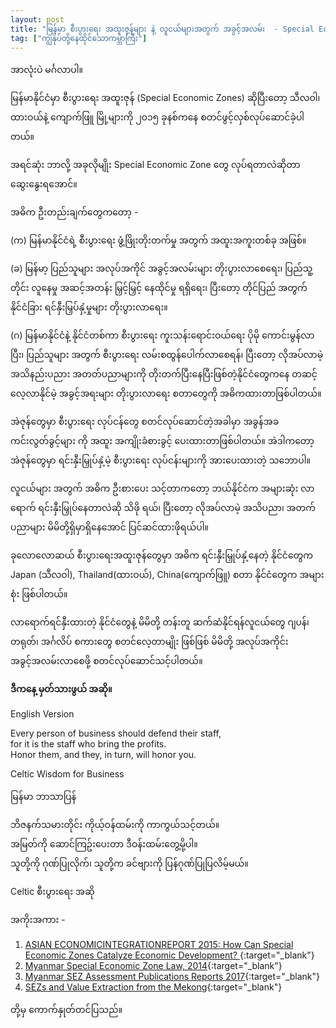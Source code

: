 ```yaml
---
layout: post
title: "မြန်မာ စီးပွားရေး အထူးဇုန်များ နဲ့ လူငယ်များအတွက် အခွင့်အလမ်း  - Special Economic Zones Vs Youth Employment"
tag: ["ကျွန်ုပ်တို့နေထိုင်သောကမ္ဘာကြီး"]
---
```


အာလုံးပဲ မင်္ဂလာပါ။

မြန်မာနိုင်ငံမှာ စီးပွားရေး အထူးဇုန် (Special Economic Zones) ဆိုပြီးတော့ သီလဝါ၊ ထားဝယ်နဲ့ ကျောက်ဖြူ မြို့များကို ၂၀၁၅ ခုနစ်ကနေ စတင်ဖွင့်လှစ်လုပ်ဆောင်ခဲ့ပါတယ်။

အရင်ဆုံး ဘာလို့ အခုလိုမျိုး Special Economic Zone တွေ လုပ်ရတာလဲဆိုတာ ဆွေးနွေးရအောင်။

အဓိက ဦးတည်းချက်တွေကတော့ - 

(က) မြန်မာနိုင်ငံရဲ့ စီးပွားရေး ဖွံ့ဖြိုးတိုးတက်မှု အတွက် အထူးအကူးတစ်ခု အဖြစ်။

(ခ) မြန်မာ့ ပြည်သူများ အလုပ်အကိုင် အခွင့်အလမ်းများ တိုးပွားလာစေရေး၊  ပြည်သူ့တိုင်း  လူနေမှု အဆင့်အတန်း မြှင့်မြှင့် နေထိုင်မှု ရရှိရေး၊  ပြီးတော့ တိုင်ပြည် အတွက် နိုင်ငံခြား ရင်နှီးမြှပ်နှံ့မှုများ တိုးပွားလာရေး။

<!-- more -->


(ဂ) မြန်မာနိုင်ငံနဲ့ နိုင်ငံတစ်ကာ စီးပွားရေး ကူးသန်းရောင်းဝယ်ရေး ပိုမို ကောင်းမွန်လာပြီး၊  ပြည်သူများ အတွက် စီးပွားရေး လမ်းစထွန်ပေါက်လာစေရန်၊ ပြီးတော့ လိုအပ်လာမဲ့ အသိနည်းပညား အတတ်ပညာများကို တိုးတက်ပြီးနေပြီးဖြစ်တဲ့နိုင်ငံတွေကနေ တဆင့် လေ့လာနိုင်မဲ့ အခွင့်အရးများ တိုးပွားလာရေး စတာတွေကို အဓိကထားတာဖြစ်ပါတယ်။
 
အဲဇုန်တွေမှာ  စီးပွားရေး လုပ်ငန်တွေ စတင်လုပ်ဆောင်တဲ့အခါမှာ အခွန်အခ ကင်းလွတ်ခွင့်များ ကို အထူး အကျိုးခံစားခွင့် ပေးထားတာဖြစ်ပါတယ်။  အဲဒါကတော့ အဲဇုန်တွေမှာ ရင်းနှီးမြှုပ်နှံ့မဲ့ စီးပွားရေး လုပ်ငန်းများကို အားပေးထားတဲ့ သဘောပါ။

လူငယ်များ အတွက် အဓိက ဦးစားပေး သင့်တာကတော့ ဘယ်နိုင်ငံက အများဆုံး လာရောက် ရင်းနှီးမြှုပ်နေတာလဲဆို သိဖို ရယ်၊ ပြီးတော့ လိုအပ်လာမဲ့ အသိပညာ၊ အတက်ပညာများ မိမိတို့ရှိမှာရှိနေအောင် ပြင်ဆင်ထားဖိုရယ်ပါ။
 
ခုလောလောဆယ် စီးပွားရေးအထူးဇုန်တွေမှာ အဓိက ရင်းနှီးမြှုပ်နှံ့နေတဲ့ နိုင်ငံတွေက Japan (သီလဝါ), Thailand(ထားဝယ်), China(ကျောက်ဖြူ) စတာ နိုင်ငံတွေက အများစုံး ဖြစ်ပါတယ်။ 

လာရောက်ရင်နှီးထားတဲ့ နိုင်ငံတွေနဲ့ မိမိတို့ တန်းတူ ဆက်ဆံနိုင်ရန်လူငယ်တွေ ဂျပန်၊ တရုတ်၊ အင်္ဂလိပ် စကားတွေ စတင်လေ့တာမျိုး ဖြစ်ဖြစ် မိမိတို့ အလုပ်အကိုင်း အခွင့်အလမ်းလာစေဖို့ စတင်လုပ်ဆောင်သင့်ပါတယ်။

**ဒီကနေ့ မှတ်သားဖွယ် အဆို။**

English Version

Every person of business should defend their staff,<br />
for it is the staff who bring the profits.<br />
Honor them, and they, in turn, will honor you.<br />

Celtic Wisdom for Business

မြန်မာ ဘာသာပြန်

ဘိဇနက်သမားတိုင်း ကိုယ့်ဝန်ထမ်းကို ကာကွယ်သင့်တယ်။<br />
အမြတ်ကို ဆောင်ကြဥ်းပေးတာ ဒီဝန်းထမ်းတွေ့မို့ပါ။<br />
သူတို့ကို ဂုဏ်ပြုလိုက်၊ သူတို့က ခင်ဗျားကို ပြန်ဂုဏ်ပြုပြလိမ့်မယ်။<br />

Celtic စီးပွားရေး အဆို

အကိုးအကား - 

1. [ASIAN ECONOMICINTEGRATIONREPORT 2015: How Can Special Economic Zones Catalyze Economic Development? ](https://drive.google.com/open?id=16KinaVlp6XGEjZsGhtljYeTSAoWlRYws){:target="_blank"}
2. [Myanmar Special Economic Zone Law, 2014](https://drive.google.com/open?id=1pPTGwAvgJE1ogWLSTUeUL6eOZ_CvBrQi){:target="_blank"}
3. [Myanmar SEZ Assessment Publications Reports 2017](https://drive.google.com/open?id=12E-IzJdaHaadTOld1ju3OJwVzU-fvdvL){:target="_blank"}
4. [SEZs and Value Extraction from the Mekong](https://drive.google.com/open?id=13202G6pE-Kyt1UaZEFd8RYKjs97GVXKj){:target="_blank"}

တို့မှ ကောက်နှုတ်တင်ပြသည်။